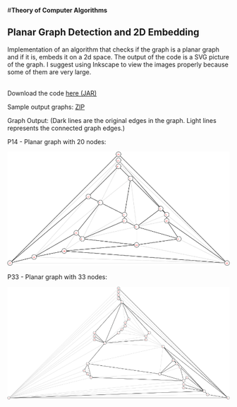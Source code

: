 #**Theory of Computer Algorithms**
## Planar Graph Detection and 2D Embedding
Implementation of an algorithm that checks if the graph is a planar graph and if it is, embeds it on a 2d space. The output of the code is a SVG picture of the graph. I suggest using Inkscape to view the images properly because some of them are very large.<br><br>

Download the code [here (JAR)](DrawGraph.jar)

Sample output graphs: [ZIP](sample_output_graphs.zip)

Graph Output: 
(Dark lines are the original edges in the graph. Light lines represents the connected graph edges.)

P14 - Planar graph with 20 nodes:

![P14](p14.png)

P33 - Planar graph with 33 nodes:

![P33](p33.png)